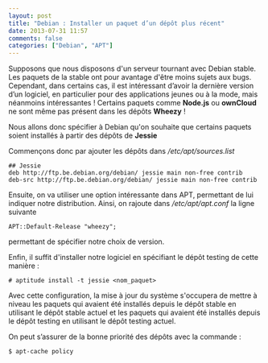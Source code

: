 ```yaml
---
layout: post
title: "Debian : Installer un paquet d’un dépôt plus récent"
date: 2013-07-31 11:57
comments: false
categories: ["Debian", "APT"]
---
```


Supposons que nous disposons d'un serveur tournant avec Debian stable. Les paquets de la stable ont pour avantage d'être moins sujets aux bugs. Cependant, dans certains cas, il est intéressant d’avoir la dernière version d’un logiciel, en particulier pour des applications jeunes ou à la mode, mais néanmoins intéressantes ! Certains paquets comme **Node.js** ou **ownCloud** ne sont même pas présent dans les dépôts **Wheezy** !

Nous allons donc spécifier à Debian qu'on souhaite que certains paquets soient installés à partir des dépôts de **Jessie**

Commençons donc par ajouter les dépôts dans _/etc/apt/sources.list_

	## Jessie
	deb http://ftp.be.debian.org/debian/ jessie main non-free contrib
	deb-src http://ftp.be.debian.org/debian/ jessie main non-free contrib

Ensuite, on va utiliser une option intéressante dans APT, permettant de lui indiquer notre distribution. Ainsi, on rajoute dans _/etc/apt/apt.conf_ la ligne suivante

	APT::Default-Release "wheezy";

permettant de spécifier notre choix de version.

Enfin, il suffit d'installer notre logiciel en spécifiant le dépôt testing de cette manière :

	# aptitude install -t jessie <nom_paquet>

Avec cette configuration, la mise à jour du système s'occupera de mettre à niveau les paquets qui avaient été installés depuis le dépôt stable en utilisant le dépôt stable actuel et les paquets qui avaient été installés depuis le dépôt testing en utilisant le dépôt testing actuel.

On peut s’assurer de la bonne priorité des dépôts avec la commande :

	$ apt-cache policy